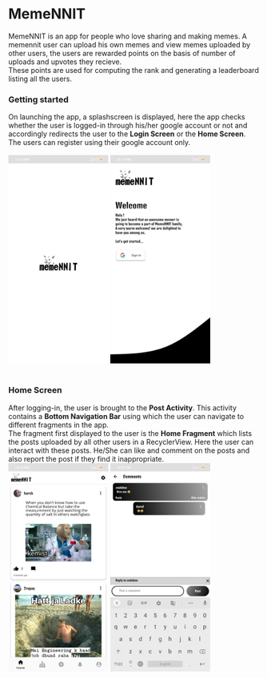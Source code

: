 # MemeNNIT
MemeNNIT is an app for people who love sharing and making memes.
A memennit user can upload his own memes and view memes uploaded by other users,
the users are rewarded points on the basis of number of uploads and upvotes they recieve.
<br>
These points are used for computing the rank and generating a leaderboard listing all the users.

### Getting started
On launching the app, a splashscreen is displayed, here the app checks whether the user is logged-in through his/her google account
or not and accordingly redirects the user to the **Login Screen** or the **Home Screen**.
<br>
The users can register using their google account only.
<br>
<br>
<img src="https://github.com/harshh3010/MemeNNIT/blob/master/AppScreenshots/SplashScreen.jpg" width="200">
<img src="https://github.com/harshh3010/MemeNNIT/blob/master/AppScreenshots/LoginScreen.jpg" width="200">
<br>
<br>
 
 ### Home Screen
 After logging-in, the user is brought to the **Post Activity**. This activity contains a **Bottom Navigation Bar** using 
 which the user can navigate to different fragments in the app.
 <br>
 The fragment first displayed to the user is the **Home Fragment** which lists the posts uploaded by all other users in a RecyclerView.
 Here the user can interact with these posts. He/She can like and comment on the posts and also report the post if they find it inappropriate.
 <img src="https://github.com/harshh3010/MemeNNIT/blob/master/AppScreenshots/HomeFragment.jpg" width="200">
  <img src="https://github.com/harshh3010/MemeNNIT/blob/master/AppScreenshots/CommentsActivity.jpg" width="200">
